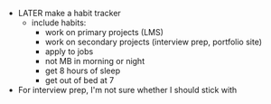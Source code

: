 - LATER make a habit tracker
	- include habits:
		- work on primary projects (LMS)
		- work on secondary projects (interview prep, portfolio site)
		- apply to jobs
		- not MB in morning or night
		- get 8 hours of sleep
		- get out of bed at 7
- For interview prep, I'm not sure whether I should stick with
